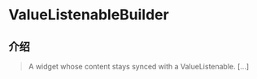# ValueListenableBuilder

## 介绍

> A widget whose content stays synced with a ValueListenable. [...]
